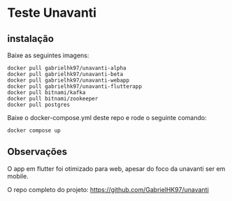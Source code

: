 # Teste Unavanti

## instalação

Baixe as seguintes imagens:

```docker
docker pull gabrielhk97/unavanti-alpha
docker pull gabrielhk97/unavanti-beta
docker pull gabrielhk97/unavanti-webapp
docker pull gabrielhk97/unavanti-flutterapp
docker pull bitnami/kafka
docker pull bitnami/zookeeper
docker pull postgres
```

Baixe o docker-compose.yml deste repo e rode o seguinte comando:

```docker
docker compose up
```

## Observações

O app em flutter foi otimizado para web, apesar do foco da unavanti ser em mobile.

O repo completo do projeto: https://github.com/GabrielHK97/unavanti

